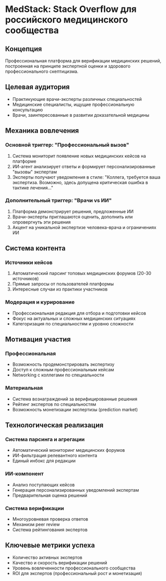 # MedStack: Stack Overflow для российского медицинского сообщества

## Концепция
Профессиональная платформа для верификации медицинских решений, построенная на принципе экспертной оценки и здорового профессионального скептицизма.

## Целевая аудитория
- Практикующие врачи-эксперты различных специальностей
- Медицинские специалисты, ищущие профессиональную консультацию
- Врачи, заинтересованные в развитии доказательной медицины

## Механика вовлечения

### Основной триггер: "Профессиональный вызов"
1. Система мониторит появление новых медицинских кейсов на платформе
2. ИИ-агент анализирует ответы и формирует персонализированные "вызовы" экспертам
3. Эксперты получают уведомления в стиле: "Коллега, требуется ваша экспертиза. Возможно, здесь допущена критическая ошибка в тактике лечения..."

### Дополнительный триггер: "Врачи vs ИИ"
1. Платформа демонстрирует решения, предложенные ИИ
2. Врачи-эксперты приглашаются оценить, дополнить или опровергнуть эти решения
3. Акцент на уникальной экспертизе человека-врача и ограничениях ИИ

## Система контента

### Источники кейсов
1. Автоматический парсинг топовых медицинских форумов (20-30 источников)
2. Прямые запросы от пользователей платформы
3. Интересные случаи из практики участников

### Модерация и курирование
- Профессиональная редакция для отбора и подготовки кейсов
- Фокус на актуальных и сложных медицинских ситуациях
- Категоризация по специальностям и уровню сложности

## Мотивация участия

### Профессиональная
- Возможность продемонстрировать экспертизу
- Доступ к сложным профессиональным кейсам
- Networking с коллегами по специальности

### Материальная
- Система вознаграждений за верифицированные решения
- Рейтинг экспертов по специальностям
- Возможность монетизации экспертизы (prediction market)

## Технологическая реализация

### Система парсинга и агрегации
- Автоматический мониторинг медицинских форумов
- ИИ-фильтрация релевантного контента
- Единый инбокс для редакции

### ИИ-компонент
- Анализ поступающих кейсов
- Генерация персонализированных уведомлений экспертам
- Предварительная оценка решений

### Система верификации
- Многоуровневая проверка ответов
- Механизм peer review
- Система рейтингования экспертов


## Ключевые метрики успеха
- Количество активных экспертов
- Качество и скорость верификации решений
- Уровень вовлеченности профессионального сообщества
- ROI для экспертов (профессиональный рост и монетизация)